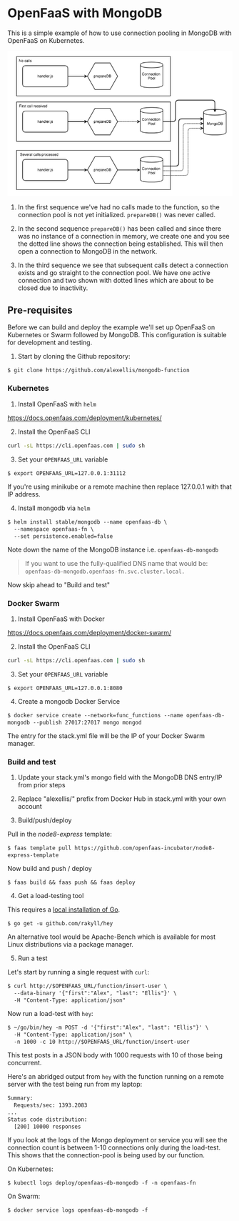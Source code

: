# OpenFaaS with MongoDB

This is a simple example of how to use connection pooling in MongoDB with OpenFaaS on Kubernetes.

![](./diagram/conceptual-mongo.png)

1. In the first sequence we've had no calls made to the function, so the connection pool is not yet initialized. `prepareDB()` was never called.

2. In the second sequence `prepareDB()` has been called and since there was no instance of a connection in memory, we create one and you see the dotted line shows the connection being established. This will then open a connection to MongoDB in the network.

3. In the third sequence we see that subsequent calls detect a connection exists and go straight to the connection pool. We have one active connection and two shown with dotted lines which are about to be closed due to inactivity.

## Pre-requisites

Before we can build and deploy the example we'll set up OpenFaaS on Kubernetes or Swarm followed by MongoDB. This configuration is suitable for development and testing.

1. Start by cloning the Github repository:

```
$ git clone https://github.com/alexellis/mongodb-function
```

### Kubernetes

1. Install OpenFaaS with `helm`

https://docs.openfaas.com/deployment/kubernetes/

2. Install the OpenFaaS CLI

```bash
curl -sL https://cli.openfaas.com | sudo sh
```

3. Set your `OPENFAAS_URL` variable

```
$ export OPENFAAS_URL=127.0.0.1:31112
```

If you're using minikube or a remote machine then replace 127.0.0.1 with that IP address.

4. Install mongodb via `helm`

```shell
$ helm install stable/mongodb --name openfaas-db \
  --namespace openfaas-fn \
  --set persistence.enabled=false
```

Note down the name of the MongoDB instance i.e. `openfaas-db-mongodb`

> If you want to use the fully-qualified DNS name that would be: `openfaas-db-mongodb.openfaas-fn.svc.cluster.local.`

Now skip ahead to "Build and test"

### Docker Swarm

1. Install OpenFaaS with Docker

https://docs.openfaas.com/deployment/docker-swarm/

2. Install the OpenFaaS CLI

```bash
curl -sL https://cli.openfaas.com | sudo sh
```

3. Set your `OPENFAAS_URL` variable

```
$ export OPENFAAS_URL=127.0.0.1:8080
```

4. Create a mongodb Docker Service

```
$ docker service create --network=func_functions --name openfaas-db-mongodb --publish 27017:27017 mongo mongod
```

The entry for the stack.yml file will be the IP of your Docker Swarm manager.

### Build and test

1. Update your stack.yml's mongo field with the MongoDB DNS entry/IP from prior steps

2. Replace "alexellis/" prefix from Docker Hub in stack.yml with your own account

3. Build/push/deploy

Pull in the *node8-express* template:

```
$ faas template pull https://github.com/openfaas-incubator/node8-express-template
```

Now build and push / deploy

```
$ faas build && faas push && faas deploy
```

4. Get a load-testing tool

This requires a [local installation of Go](https://golang.org/dl/).

```
$ go get -u github.com/rakyll/hey
```

An alternative tool would be Apache-Bench which is available for most Linux distributions via a package manager.

5. Run a test

Let's start by running a single request with `curl`:

```
$ curl http://$OPENFAAS_URL/function/insert-user \
  --data-binary '{"first":"Alex", "last": "Ellis"}' \
  -H "Content-Type: application/json"
```

Now run a load-test with `hey`:

```
$ ~/go/bin/hey -m POST -d '{"first":"Alex", "last": "Ellis"}' \
  -H "Content-Type: application/json" \
  -n 1000 -c 10 http://$OPENFAAS_URL/function/insert-user
```

This test posts in a JSON body with 1000 requests with 10 of those being concurrent.

Here's an abridged output from `hey` with the function running on a remote server with the test being run from my laptop:

```
Summary:
  Requests/sec: 1393.2083
...
Status code distribution:
  [200] 10000 responses
```

If you look at the logs of the Mongo deployment or service you will see the connection count is between 1-10 connections only during the load-test. This shows that the connection-pool is being used by our function.

On Kubernetes:

```
$ kubectl logs deploy/openfaas-db-mongodb -f -n openfaas-fn
```

On Swarm:

```
$ docker service logs openfaas-db-mongodb -f
```

